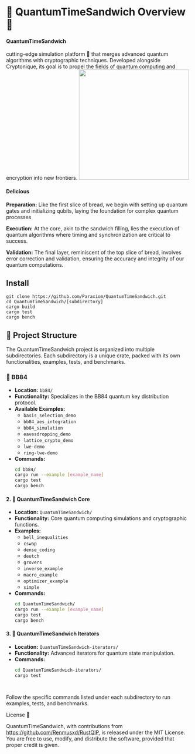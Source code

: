 # 🌌 QuantumTimeSandwich Overview 🥪

#### QuantumTimeSandwich  
cutting-edge simulation platform 🚀 that merges advanced quantum algorithms with cryptographic techniques. Developed alongside Cryptonique, its goal is to propel the fields of quantum computing and encryption into new frontiers.
<img src="https://github.com/Paraxiom/QuantumTimeSandwich/assets/6019499/44f6af10-d75b-4519-94fd-0f4f74df577d" width="300">



#### Delicious
  **Preparation:** Like the first slice of bread, we begin with setting up quantum gates and initializing qubits, laying the foundation for complex quantum processes

**Execution:** At the core, akin to the sandwich filling, lies the execution of quantum algorithms where timing and synchronization are critical to success.

**Validation:** The final layer, reminiscent of the top slice of bread, involves error correction and validation, ensuring the accuracy and integrity of our quantum computations.



## Install
```
git clone https://github.com/Paraxiom/QuantumTimeSandwich.git
cd QuantumTimeSandwich/[subdirectory]
cargo build
cargo test
cargo bench
```



## 📁 Project Structure

The QuantumTimeSandwich project is organized into multiple subdirectories. Each subdirectory is a unique crate, packed with its own functionalities, examples, tests, and benchmarks.





### 🔐 BB84
- **Location:** `bb84/`
- **Functionality:** Specializes in the BB84 quantum key distribution protocol.
- **Available Examples:**
  - `basis_selection_demo`
  - `bb84_aes_integration`
  - `bb84_simulation`
  - `eavesdropping_demo`
  - `lattice_crypto_demo`
  - `lwe-demo`
  - `ring-lwe-demo`
- **Commands:**
  ```bash
  cd bb84/
  cargo run --example [example_name]
  cargo test
  cargo bench

#### 2. 🧠 QuantumTimeSandwich Core

- **Location:** `QuantumTimeSandwich/`
- **Functionality:** Core quantum computing simulations and cryptographic functions.
- **Examples:** 
  - `bell_inequalities`
  - `cswap`
  - `dense_coding`
  - `deutch`
  - `grovers`
  - `inverse_example`
  - `macro_example`
  - `optimizer_example`
  - `simple`
- **Commands:**
  ```bash
  cd QuantumTimeSandwich/
  cargo run --example [example_name]
  cargo test
  cargo bench

#### 3. 🔁 QuantumTimeSandwich Iterators

- **Location:** `QuantumTimeSandwich-iterators/`
- **Functionality:** Advanced iterators for quantum state manipulation.
- **Commands:**
  ```bash
  cd QuantumTimeSandwich-iterators/
  cargo test




Follow the specific commands listed under each subdirectory to run examples, tests, and benchmarks.

License 📜

QuantumTimeSandwich, with contributions from https://github.com/Renmusxd/RustQIP, is released under the MIT License. You are free to use, modify, and distribute the software, provided that proper credit is given.
